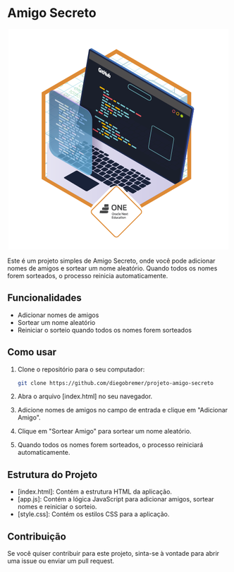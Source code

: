# Amigo Secreto

<p align="center">
  <img src="./badge_oneOracle.webp" alt="Badge OneOracle">
</p>

Este é um projeto simples de Amigo Secreto, onde você pode adicionar nomes de amigos e sortear um nome aleatório. Quando todos os nomes forem sorteados, o processo reinicia automaticamente.

## Funcionalidades

- Adicionar nomes de amigos
- Sortear um nome aleatório
- Reiniciar o sorteio quando todos os nomes forem sorteados

## Como usar

1. Clone o repositório para o seu computador:
    ```bash
    git clone https://github.com/diegobremer/projeto-amigo-secreto
    ```

2. Abra o arquivo [index.html] no seu navegador.

3. Adicione nomes de amigos no campo de entrada e clique em "Adicionar Amigo".

4. Clique em "Sortear Amigo" para sortear um nome aleatório.

5. Quando todos os nomes forem sorteados, o processo reiniciará automaticamente.

## Estrutura do Projeto

- [index.html]: Contém a estrutura HTML da aplicação.
- [app.js]: Contém a lógica JavaScript para adicionar amigos, sortear nomes e reiniciar o sorteio.
- [style.css]: Contém os estilos CSS para a aplicação.

## Contribuição

Se você quiser contribuir para este projeto, sinta-se à vontade para abrir uma issue ou enviar um pull request.